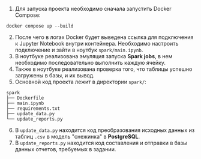 1) Для запуска проекта необходимо сначала запустить Docker Compose:
```shell
docker compose up --build
```

2) После чего в логах Docker будет выведена ссылка для подключения к Jupyter Notebook внутри контейнера. Необходимо настроить подключение и зайти в ноутбук `spark/main.ipynb`.
3) В ноутбуке реализована эмуляция запуска **Spark jobs**, в нем необходимо последовательно выполнить каждую ячейку.
4) Также в ноутбуке реализована проверка того, что таблицы успешно загружены в базы, и их вывод.
5) Основной код проекта лежит в директории `spark/`:
```
spark
├── Dockerfile
├── main.ipynb
├── requirements.txt
├── update_data.py
└── update_reports.py
```

6) В `update_data.py` находится код преобразования исходных данных из таблиц `.csv` в модель "снежинка" в **PostgreSQL**.
7) В `update_reports.py` находится код составления и отправки в базы данных отчетов, требуемых в задании.

